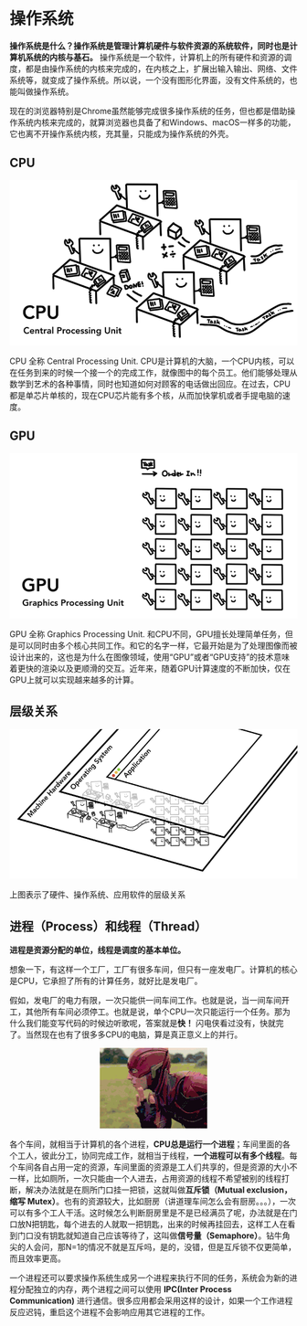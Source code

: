 # 操作系统

**操作系统是什么？操作系统是管理计算机硬件与软件资源的系统软件，同时也是计算机系统的内核与基石。**
操作系统是一个软件，计算机上的所有硬件和资源的调度，都是由操作系统的内核来完成的，在内核之上，扩展出输入输出、网络、文件系统等，就变成了操作系统。所以说，一个没有图形化界面，没有文件系统的，也能叫做操作系统。

现在的浏览器特别是Chrome虽然能够完成很多操作系统的任务，但也都是借助操作系统内核来完成的，就算浏览器也具备了和Windows、macOS一样多的功能，它也离不开操作系统内核，充其量，只能成为操作系统的外壳。

## CPU

<img src="./img/CPU.png" style="position: relative; left: 50%; transform: translateX(-50%)" />

CPU 全称 Central Processing Unit. CPU是计算机的大脑，一个CPU内核，可以在任务到来的时候一个接一个的完成工作，就像图中的每个员工。他们能够处理从数学到艺术的各种事情，同时也知道如何对顾客的电话做出回应。在过去，CPU都是单芯片单核的，现在CPU芯片能有多个核，从而加快掌机或者手提电脑的速度。

## GPU

<img src="./img/GPU.png" style="position: relative; left: 50%; transform: translateX(-50%)" />

GPU 全称 Graphics Processing Unit. 和CPU不同，GPU擅长处理简单任务，但是可以同时由多个核心共同工作。和它的名字一样，它最开始是为了处理图像而被设计出来的，这也是为什么在图像领域，使用“GPU”或者“GPU支持”的技术意味着更快的渲染以及更顺滑的交互。近年来，随着GPU计算速度的不断加快，仅在GPU上就可以实现越来越多的计算。

## 层级关系

<img src="./img/hw-os-app.png" style="position: relative; left: 50%; transform: translateX(-50%)" />

上图表示了硬件、操作系统、应用软件的层级关系

## 进程（Process）和线程（Thread）

**进程是资源分配的单位，线程是调度的基本单位。**

想象一下，有这样一个工厂，工厂有很多车间，但只有一座发电厂。计算机的核心是CPU，它承担了所有的计算任务，就好比是发电厂。

假如，发电厂的电力有限，一次只能供一间车间工作。也就是说，当一间车间开工，其他所有车间必须停工。也就是说，单个CPU一次只能运行一个任务。那为什么我们能变写代码的时候边听歌呢，答案就是**快！** 闪电侠看过没有，快就完了。当然现在也有了很多多CPU的电脑，算是真正意义上的并行。

<img src="./img/browser1.gif" style="position: relative; left: 50%; transform: translateX(-50%)" />

各个车间，就相当于计算机的各个进程，**CPU总是运行一个进程**；车间里面的各个工人，彼此分工，协同完成工作，就相当于线程，**一个进程可以有多个线程**。每个车间各自占用一定的资源，车间里面的资源是工人们共享的，但是资源的大小不一样，比如厕所，一次只能由一个人进去，占用资源的线程不希望被别的线程打断，解决办法就是在厕所门口挂一把锁，这就叫做**互斥锁（Mutual exclusion，缩写 Mutex）**。也有的资源较大，比如厨房（讲道理车间怎么会有厨房。。。），一次可以有多个工人干活。这时候怎么判断厨房里是不是已经满员了呢，办法就是在门口放N把钥匙，每个进去的人就取一把钥匙，出来的时候再挂回去，这样工人在看到门口没有钥匙就知道自己应该等待了，这叫做**信号量（Semaphore）**。钻牛角尖的人会问，那N=1的情况不就是互斥吗，是的，没错，但是互斥锁不仅更简单，而且效率更高。

一个进程还可以要求操作系统生成另一个进程来执行不同的任务，系统会为新的进程分配独立的内存，两个进程之间可以使用 **IPC(Inter Process Communication)** 进行通信。很多应用都会采用这样的设计，如果一个工作进程反应迟钝，重启这个进程不会影响应用其它进程的工作。
